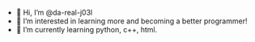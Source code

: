 - 👋 Hi, I’m @da-real-j03l
- 👀 I’m interested in learning more and becoming a better programmer!
- 🌱 I’m currently learning python, c++, html.

<!---
da-real-j03l/da-real-j03l is a ✨ special ✨ repository because its `README.md` (this file) appears on your GitHub profile.
You can click the Preview link to take a look at your changes.
--->
